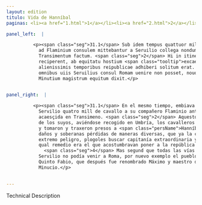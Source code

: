 ```yaml
---
layout: edition
titulo: Vida de Hanníbal
paginas: <li><a href="1.html">1</a></li><li><a href="2.html">2</a></li><li><a href="3.html">3</a></li><li><a href="4.html">4</a></li><li><a href="5.html">5</a></li><li><a href="6.html">6</a></li><li><a href="7.html">7</a></li><li><a href="8.html">8</a></li><li><a href="9.html">9</a></li><li><a href="10.html">10</a></li><li><a href="11.html">11</a></li><li><a href="12.html">12</a></li><li><a href="13.html">13</a></li><li><a href="14.html">14</a></li><li><a href="15.html">15</a></li><li><a href="16.html">16</a></li><li><a href="17.html">17</a></li><li><a href="18.html">18</a></li><li><a href="19.html">19</a></li><li><a href="20.html">20</a></li><li><a href="21.html">21</a></li><li><a href="22.html">22</a></li><li><a href="23.html">23</a></li><li><a href="24.html">24</a></li><li><a href="25.html">25</a></li><li><a href="26.html">26</a></li><li><a href="27.html">27</a></li><li><a href="28.html">28</a></li><li><a href="29.html">29</a></li><li><a href="30.html">30</a></li><li><a href="31.html">31</a></li><li><a href="32.html">32</a></li><li><a href="33.html">33</a></li><li><a href="34.html">34</a></li><li><a href="35.html">35</a></li><li><a href="36.html">36</a></li><li><a href="37.html">37</a></li><li><a href="38.html">38</a></li><li><a href="39.html">39</a></li><li><a href="40.html">40</a></li><li><a href="41.html">41</a></li><li><a href="42.html">42</a></li><li><a href="43.html">43</a></li><li><a href="44.html">44</a></li><li><a href="45.html">45</a></li><li><a href="46.html">46</a></li><li><a href="47.html">47</a></li><li><a href="48.html">48</a></li><li><a href="49.html">49</a></li><li><a href="50.html">50</a></li><li><a href="51.html">51</a></li><li><a href="52.html">52</a></li><li><a href="53.html">53</a></li><li><a href="54.html">54</a></li><li><a href="55.html">55</a></li><li><a href="56.html">56</a></li><li><a href="57.html">57</a></li><li><a href="58.html">58</a></li><li><a href="59.html">59</a></li><li><a href="60.html">60</a></li><li><a href="61.html">61</a></li><li><a href="62.html">62</a></li><li><a href="63.html">63</a></li><li><a href="64.html">64</a></li><li><a href="65.html">65</a></li><li><a href="66.html">66</a></li><li><a href="67.html">67</a></li><li><a href="68.html">68</a></li><li><a href="69.html">69</a></li><li><a href="70.html">70</a></li><li><a href="71.html">71</a></li><li><a href="72.html">72</a></li><li><a href="73.html">73</a></li><li><a href="74.html">74</a></li><li><a href="75.html">75</a></li><li><a href="76.html">76</a></li><li><a href="77.html">77</a></li><li><a href="78.html">78</a></li><li><a href="79.html">79</a></li><li><a href="80.html">80</a></li><li><a href="81.html">81</a></li><li><a href="82.html">82</a></li><li><a href="83.html">83</a></li><li><a href="84.html">84</a></li><li><a href="85.html">85</a></li><li><a href="86.html">86</a></li><li><a href="87.html">87</a></li><li><a href="88.html">88</a></li><li><a href="89.html">89</a></li><li><a href="90.html">90</a></li><li><a href="91.html">91</a></li><li><a href="92.html">92</a></li><li><a href="93.html">93</a></li><li><a href="94.html">94</a></li><li><a href="95.html">95</a></li><li><a href="96.html">96</a></li>

panel_left:  |

          <p><span class="seg">31.1</span> Sub idem tempus quattuor milia equitum
            ad Flaminium consulem mittebantur a Seruilio collega nondum sciente praelium ad
            Transimentum factum. <span class="seg">2</span> Hi in itinere audita suorum clade cum in Umbriam se
            reciperent, ab equitatu hostium <span class="tooltip">excaepti<span class="tooltiptext"> #G #s </span></span> ad Hannibalem deducuntur. <span class="seg">3</span> Caeterum cum tot tamque multiplicibus <span class="tooltip">accaeptis in<span class="tooltiptext">acceptis cladibus in #E #F #M #N #R #U #W </span></span> summo periculo res Romana <span class="tooltip">esset<span class="tooltiptext"> #G #s </span></span>, placuit extraordinarium imperium quaeri dictatoremque creari, quod unum remedium
            alienissimis temporibus reipublicae adhiberi solitum erat. <span class="seg">4</span> Sed cum obsessis
            omnibus uiis Seruilius consul Romam uenire non posset, nouo <span class="tooltip">exemplo<span class="tooltiptext">extemplo #U </span></span> populus Romanus dictatorem Q. Fabium, cui postea Maximo fuit cognomen, et M.
            Minutium magistrum equitum dixit.</p>
        

panel_right:  |

          <p><span class="seg">31.1</span> En el mesmo tiempo, embiava el cónsul
            Servilio quatro mill de cavallo a su compañero Flaminio antes que sopiesse de la batalla
            acaesçida en Transimeno. <span class="seg">2</span> Aquestos cavalleros, oýda en el camino la pérdida
            de los suyos, aviéndose recogido en Umbría, los cavalleros de los enemigos los saltearon
            y tomaron y traxeron presos a <span class="persName">Hanníbal</span>. <span class="seg">3</span> Avidos tantos
            daños y soberanas pérdidas de maneras diversas, que ya la cosa de los romanos estava en
            extremo peligro, plogoles buscar capitanía extraordinaria y que se criasse dictador. El
            qual remedio era el que acostumbravan poner a la república en los tiempos muy alterados.
              <span class="seg">4</span> Mas segund que todas las vías estavan çercadas de enemigos y el cónsul
            Servilio no podía venir a Roma, por nuevo exemplo el pueblo romano nombró dictador a
            Quinto Fabio, que después fue renombrado Máximo y maestro de la cavallería a Quinto
            Minucio.</p>
        

---
```


Technical Description 